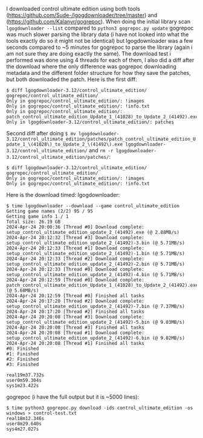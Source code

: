 I downloaded control ultimate edition using both tools (https://github.com/Sude-/lgogdownloader/tree/master) and (https://github.com/Kalanyr/gogrepoc).
When doing the initial library scan `lgogdownloader --list` compared to `python3 gogrepoc.py update`  gogrepoc was much slower parsing the library data (i have not looked into what the tools exactly do so it might not be identical) 
but lgogdownloader was a few seconds compared to ~5 minutes for gogrepoc to parse the library (again i am not sure they are doing exactly the same). The download test i performed was done using 4 threads for each of them,
I also did a diff after the download where the only difference was gogrepoc downloading metadata and the different folder structure for how they save the patches, but both downloaded the patch. Here is the first diff:
 ```
$ diff lgogdownloader-3.12/control_ultimate_edition/ gogrepoc/control_ultimate_edition/
Only in gogrepoc/control_ultimate_edition/: !images
Only in gogrepoc/control_ultimate_edition/: !info.txt
Only in gogrepoc/control_ultimate_edition/: patch_control_ultimate_edition_Update_1_(41028)_to_Update_2_(41492).exe
Only in lgogdownloader-3.12/control_ultimate_edition/: patches
```
Second diff after doing 
`$ mv lgogdownloader-3.12/control_ultimate_edition/patches/patch_control_ultimate_edition_Update_1_\(41028\)_to_Update_2_\(41492\).exe lgogdownloader-3.12/control_ultimate_edition/`
and `rm -r lgogdownloader-3.12/control_ultimate_edition/patches/`: 
```
$ diff lgogdownloader-3.12/control_ultimate_edition/ gogrepoc/control_ultimate_edition/
Only in gogrepoc/control_ultimate_edition/: !images
Only in gogrepoc/control_ultimate_edition/: !info.txt
```

Here is the download timed:
lgogdownloader:
```
$ time lgogdownloader --download --game control_ultimate_edition
Getting game names (2/2) 95 / 95
Getting game info 1 / 1
Total size: 26.19 GB
2024-Apr-24 20:00:36 [Thread #0] Download complete: setup_control_ultimate_edition_update_2_(41492).exe (@ 2.88MB/s)
2024-Apr-24 20:12:32 [Thread #3] Download complete: setup_control_ultimate_edition_update_2_(41492)-3.bin (@ 5.71MB/s)
2024-Apr-24 20:12:33 [Thread #1] Download complete: setup_control_ultimate_edition_update_2_(41492)-1.bin (@ 5.71MB/s)
2024-Apr-24 20:12:33 [Thread #2] Download complete: setup_control_ultimate_edition_update_2_(41492)-2.bin (@ 5.71MB/s)
2024-Apr-24 20:12:33 [Thread #0] Download complete: setup_control_ultimate_edition_update_2_(41492)-4.bin (@ 5.71MB/s)
2024-Apr-24 20:12:59 [Thread #0] Download complete: patch_control_ultimate_edition_Update_1_(41028)_to_Update_2_(41492).exe (@ 5.68MB/s)
2024-Apr-24 20:12:59 [Thread #0] Finished all tasks
2024-Apr-24 20:17:20 [Thread #2] Download complete: setup_control_ultimate_edition_update_2_(41492)-7.bin (@ 7.37MB/s)
2024-Apr-24 20:17:20 [Thread #2] Finished all tasks
2024-Apr-24 20:20:08 [Thread #3] Download complete: setup_control_ultimate_edition_update_2_(41492)-5.bin (@ 9.03MB/s)
2024-Apr-24 20:20:08 [Thread #3] Finished all tasks
2024-Apr-24 20:20:08 [Thread #1] Download complete: setup_control_ultimate_edition_update_2_(41492)-6.bin (@ 9.02MB/s)
2024-Apr-24 20:20:08 [Thread #1] Finished all tasks
#0: Finished
#1: Finished
#2: Finished
#3: Finished

real19m37.732s
user0m59.304s
sys1m23.422s
```

gogrepoc (i have the full output but it is ~5000 lines):
```
$ time python3 gogrepoc.py download -ids control_ultimate_edition -os windows > control-test.txt
real18m12.346s
user8m29.640s
sys4m27.027s
```
